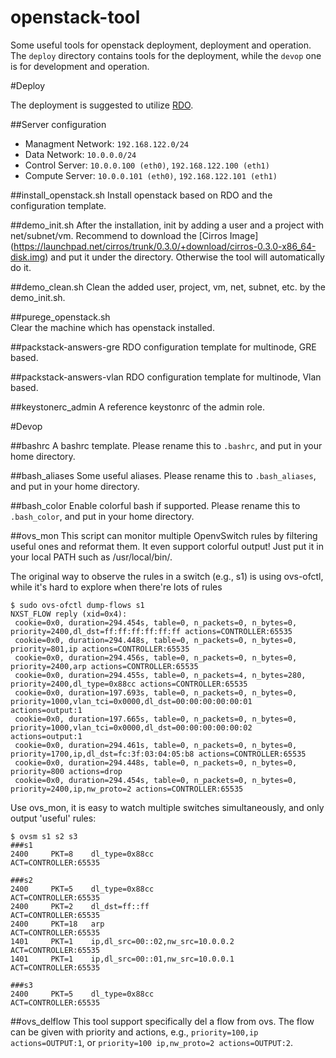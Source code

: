 openstack-tool
==============

Some useful tools for openstack deployment, deployment and operation. 
The `deploy` directory contains tools for the deployment, while the `devop` one is for development and operation.


#Deploy

The deployment is suggested to utilize [RDO](openstack.redhat.com).

##Server configuration
* Managment   Network: `192.168.122.0/24`
* Data        Network: `10.0.0.0/24`
* Control Server: `10.0.0.100 (eth0)`, `192.168.122.100 (eth1)`
* Compute Server: `10.0.0.101 (eth0)`, `192.168.122.101 (eth1)`

##install_openstack.sh
Install openstack based on RDO and the configuration template.

##demo_init.sh
After the installation, init by adding a user and a project with net/subnet/vm.
Recommend to download the [Cirros Image] (https://launchpad.net/cirros/trunk/0.3.0/+download/cirros-0.3.0-x86_64-disk.img) and put it under the directory. Otherwise the tool will automatically do it.

##demo_clean.sh
Clean the added user, project, vm, net, subnet, etc. by the demo_init.sh.

##purege_openstack.sh  
Clear the machine which has openstack installed.

##packstack-answers-gre
RDO configuration template for multinode, GRE based.

##packstack-answers-vlan
RDO configuration template for multinode, Vlan based.

##keystonerc_admin
A reference keystonrc of the admin role.

#Devop

##bashrc
A bashrc template. Please rename this to `.bashrc`, and put in your home directory.

##bash_aliases
Some useful aliases. Please rename this to `.bash_aliases`, and put in your home directory.

##bash_color
Enable colorful bash if supported. Please rename this to `.bash_color`, and put in your home directory.

##ovs_mon
This script can monitor multiple OpenvSwitch rules by filtering useful ones and reformat them. It even support colorful output!
Just put it in your local PATH such as /usr/local/bin/.

The original way to observe the rules in a switch (e.g., s1) is using ovs-ofctl, while it's hard to explore when there're lots of rules
```
$ sudo ovs-ofctl dump-flows s1
NXST_FLOW reply (xid=0x4):
 cookie=0x0, duration=294.454s, table=0, n_packets=0, n_bytes=0, priority=2400,dl_dst=ff:ff:ff:ff:ff:ff actions=CONTROLLER:65535
 cookie=0x0, duration=294.448s, table=0, n_packets=0, n_bytes=0, priority=801,ip actions=CONTROLLER:65535
 cookie=0x0, duration=294.456s, table=0, n_packets=0, n_bytes=0, priority=2400,arp actions=CONTROLLER:65535
 cookie=0x0, duration=294.455s, table=0, n_packets=4, n_bytes=280, priority=2400,dl_type=0x88cc actions=CONTROLLER:65535
 cookie=0x0, duration=197.693s, table=0, n_packets=0, n_bytes=0, priority=1000,vlan_tci=0x0000,dl_dst=00:00:00:00:00:01 actions=output:1
 cookie=0x0, duration=197.665s, table=0, n_packets=0, n_bytes=0, priority=1000,vlan_tci=0x0000,dl_dst=00:00:00:00:00:02 actions=output:1
 cookie=0x0, duration=294.461s, table=0, n_packets=0, n_bytes=0, priority=1700,ip,dl_dst=fc:3f:03:04:05:b8 actions=CONTROLLER:65535
 cookie=0x0, duration=294.448s, table=0, n_packets=0, n_bytes=0, priority=800 actions=drop
 cookie=0x0, duration=294.454s, table=0, n_packets=0, n_bytes=0, priority=2400,ip,nw_proto=2 actions=CONTROLLER:65535
```
Use ovs_mon, it is easy to watch multiple switches simultaneously, and only output 'useful' rules:
```
$ ovsm s1 s2 s3
###s1
2400     PKT=8    dl_type=0x88cc                                               ACT=CONTROLLER:65535
                                                                               
###s2
2400     PKT=5    dl_type=0x88cc                                               ACT=CONTROLLER:65535
2400     PKT=2    dl_dst=ff::ff                                                ACT=CONTROLLER:65535
2400     PKT=18   arp                                                          ACT=CONTROLLER:65535
1401     PKT=1    ip,dl_src=00::02,nw_src=10.0.0.2                             ACT=CONTROLLER:65535
1401     PKT=1    ip,dl_src=00::01,nw_src=10.0.0.1                             ACT=CONTROLLER:65535
                                                                               
###s3
2400     PKT=5    dl_type=0x88cc                                               ACT=CONTROLLER:65535
```

##ovs_delflow
This tool support specifically del a flow from ovs. The flow can be given with priority and actions, e.g., `priority=100,ip actions=OUTPUT:1`, or `priority=100 ip,nw_proto=2 actions=OUTPUT:2`.
